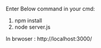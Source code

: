Enter Below command in your cmd:

1. npm install
2. node server.js

In brwoser : http://localhost:3000/
